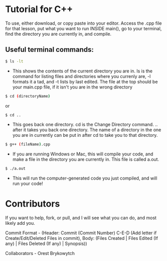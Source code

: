 # Tutorial for C++

To use, either download, or copy paste into your editor. Access the .cpp file for that lesson, put what you want to run INSIDE main(), go to your terminal, find the directory you are currently in, and compile.


## Useful terminal commands:

```bash 
$ ls -lt
``` 
- This shows the contents of the current directory you are in. ls is the command for listing files and directories where you currenly are, -l formats it a tad, and -t lists by last edited. The file at the top should be your main.cpp file, if it isn't you are in the wrong directory

```bash
$ cd (directoryName)
```

or 

```bash 
$ cd ..
``` 
- This goes back one directory. cd is the Change Directory command. .. after it takes you back one directory. The name of a directory in the one you are in currently can be put in after cd to take you to that directory.

```bash
$ g++ (fileName).cpp
```
- If you are running Windows or Mac, this will compile your code, and make a file in the directory you are currently in. This file is called a.out.

```bash
$ ./a.out
``` 
- This will run the computer-generated code you just compiled, and will run your code!

# Contributors

If you want to help, fork, or pull, and I will see what you can do, and most likely add you.

Commit Format - (Header: Commit (Commit Number) C-E-D (Add letter if Create/Edit/Deleted Files in commit), Body: (Files Created | Files Edited (If any) | Files Deleted (If any) | Synopsis))

Collaborators - Orest Brykowytch
